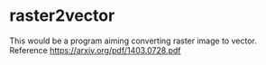 # raster2vector
This would be a program aiming converting raster image to vector. Reference https://arxiv.org/pdf/1403.0728.pdf
